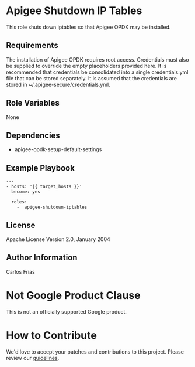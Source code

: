 Apigee Shutdown IP Tables
==================================

This role shuts down iptables so that Apigee OPDK may be installed. 

Requirements
------------

The installation of Apigee OPDK requires root access. Credentials must also be supplied to override the empty placeholders
provided here. It is recommended that credentials be consolidated into a single credentials.yml file that can be stored 
separately. It is assumed that the credentials are stored in ~/.apigee-secure/credentials.yml. 

Role Variables
--------------

None

Dependencies
------------

* apigee-opdk-setup-default-settings


Example Playbook
----------------

    ---
    - hosts: '{{ target_hosts }}'
      become: yes
      
      roles:
        -  apigee-shutdown-iptables

License
-------

Apache License Version 2.0, January 2004

Author Information
------------------

Carlos Frias

<!-- BEGIN Google Required Disclaimer -->

# Not Google Product Clause

This is not an officially supported Google product.
<!-- END Google Required Disclaimer -->
<!-- BEGIN Google How To Contribute -->
# How to Contribute

We'd love to accept your patches and contributions to this project. Please review our [guidelines](CONTRIBUTING.md).
<!-- END Google How To Contribute -->
